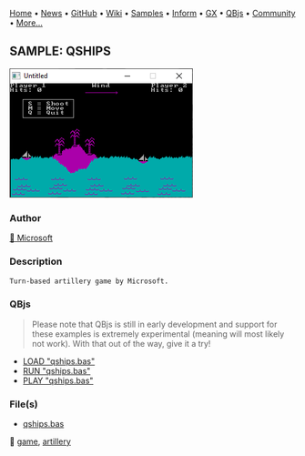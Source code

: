 [Home](https://qb64.com) • [News](../../news.md) • [GitHub](https://github.com/QB64Official/qb64) • [Wiki](https://github.com/QB64Official/qb64/wiki) • [Samples](../../samples.md) • [Inform](../../inform.md) • [GX](../../gx.md) • [QBjs](../../qbjs.md) • [Community](../../community.md) • [More...](../../more.md)

## SAMPLE: QSHIPS

![screenshot.png](img/screenshot.png)

### Author

[🐝 Microsoft](../microsoft.md) 

### Description

```text
Turn-based artillery game by Microsoft.
```

### QBjs

> Please note that QBjs is still in early development and support for these examples is extremely experimental (meaning will most likely not work). With that out of the way, give it a try!

* [LOAD "qships.bas"](https://v6p9d9t4.ssl.hwcdn.net/html/5963335/index.html?src=https://qb64.com/samples/qships/src/qships.bas)
* [RUN "qships.bas"](https://v6p9d9t4.ssl.hwcdn.net/html/5963335/index.html?mode=auto&src=https://qb64.com/samples/qships/src/qships.bas)
* [PLAY "qships.bas"](https://v6p9d9t4.ssl.hwcdn.net/html/5963335/index.html?mode=play&src=https://qb64.com/samples/qships/src/qships.bas)

### File(s)

* [qships.bas](src/qships.bas)

🔗 [game](../game.md), [artillery](../artillery.md)
